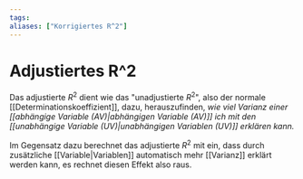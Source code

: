 ```yaml
---
tags:
aliases: ["Korrigiertes R^2"]
---
```


# Adjustiertes R^2
Das adjustierte $R^2$ dient wie das "unadjustierte $R^2$", also der normale [[Determinationskoeffizient]], dazu, herauszufinden, *wie viel Varianz einer [[abhängige Variable (AV)|abhängigen Variable (AV)]] ich mit den [[unabhängige Variable (UV)|unabhängigen Variablen (UV)]] erklären kann.*

Im Gegensatz dazu berechnet das adjustierte $R^2$ mit ein, dass durch zusätzliche [[Variable|Variablen]] automatisch mehr [[Varianz]] erklärt werden kann, es rechnet diesen Effekt also raus.